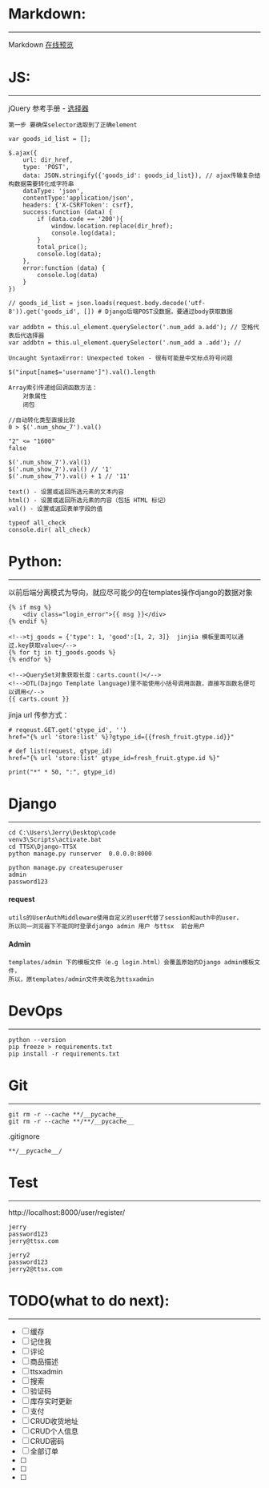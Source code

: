 
# Markdown:
--------------------------

Markdown [在线预览](http://mahua.jser.me/ "Markdown 在线预览")  


# JS:
--------------------------

jQuery 参考手册 - [选择器](http://www.w3school.com.cn/jquery/jquery_ref_selectors.asp "选择器")  
```
第一步 要确保selector选取到了正确element
```

```
var goods_id_list = [];

$.ajax({
    url: dir_href,
    type: 'POST',
    data: JSON.stringify({'goods_id': goods_id_list}), // ajax传输复杂结构数据需要转化成字符串
    dataType: 'json',
    contentType:'application/json',
    headers: {'X-CSRFToken': csrf},
    success:function (data) {
        if (data.code == '200'){
			window.location.replace(dir_href);
			console.log(data);
        }
        total_price();
        console.log(data);
    },
    error:function (data) {
        console.log(data)
    }
})

// goods_id_list = json.loads(request.body.decode('utf-8')).get('goods_id', []) # Django后端POST没数据，要通过body获取数据

```

```
var addbtn = this.ul_element.querySelector('.num_add a.add'); // 空格代表后代选择器
var addbtn = this.ul_element.querySelector('.num_add a .add'); //
```

```
Uncaught SyntaxError: Unexpected token - 很有可能是中文标点符号问题
```

```jquery
$("input[name$='username']").val().length
```

```
Array索引传递给回调函数方法：  
    对象属性  
    闭包  
```

```
//自动转化类型直接比较
0 > $('.num_show_7').val()

"2" <= "1600"
false

$('.num_show_7').val(1)
$('.num_show_7').val() // '1'
$('.num_show_7').val() + 1 // '11'
```

```
text() - 设置或返回所选元素的文本内容
html() - 设置或返回所选元素的内容（包括 HTML 标记）
val() - 设置或返回表单字段的值
```

```
typeof all_check
console.dir( all_check)
```

# Python:
---------------------------
以前后端分离模式为导向，就应尽可能少的在templates操作django的数据对象
```jinja2
{% if msg %}
	<div class="login_error">{{ msg }}</div>
{% endif %}

<!-->tj_goods = {'type': 1, 'good':[1, 2, 3]}  jinjia 模板里面可以通过.key获取value</-->
{% for tj in tj_goods.goods %}  
{% endfor %}

<!-->QuerySet对象获取长度：carts.count()</-->
<!-->DTL(Dajngo Template language)里不能使用小括号调用函数，直接写函数名便可以调用</-->
{{ carts.count }} 
```

jinja url 传参方式：
```
# reqeust.GET.get('gtype_id', '')
href="{% url 'store:list' %}?gtype_id={{fresh_fruit.gtype.id}}"

# def list(request, gtype_id)
href="{% url 'store:list' gtype_id=fresh_fruit.gtype.id %}"

```


```
print("*" * 50, ":", gtype_id)
```

# Django
---------------------------

```shell
cd C:\Users\Jerry\Desktop\code
venv3\Scripts\activate.bat
cd TTSX\Django-TTSX
python manage.py runserver  0.0.0.0:8000

python manage.py createsuperuser
admin
password123
```


#### request

	utils的UserAuthMiddleware使用自定义的user代替了session和auth中的user，
	所以同一浏览器下不能同时登录django admin 用户 与ttsx  前台用户


#### Admin

	templates/admin 下的模板文件（e.g login.html）会覆盖原始的Django admin模板文件，
	所以，原templates/admin文件夹改名为ttsxadmin



# DevOps
---------------------------

```shell
python --version
pip freeze > requirements.txt
pip install -r requirements.txt
```


# Git
---------------------------

```git
git rm -r --cache **/__pycache__
git rm -r --cache **/**/__pycache__
```

.gitignore
```
**/__pycache__/
```


# Test
---------------------------

http://localhost:8000/user/register/
```
jerry
password123
jerry@ttsx.com

jerry2
password123
jerry2@ttsx.com
```


# TODO(what to do next):
-----------------------------
- [ ] 缓存  
- [ ] 记住我   
- [ ] 评论  
- [ ] 商品描述  
- [ ] ttsxadmin  
- [ ] 搜索  
- [ ] 验证码  
- [ ] 库存实时更新  
- [ ] 支付
- [ ] CRUD收货地址
- [ ] CRUD个人信息
- [ ] CRUD密码
- [ ] 全部订单
- [ ]
- [ ]
- [ ]

